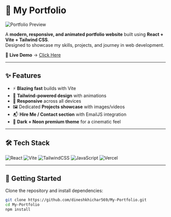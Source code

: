 # 🌌 My Portfolio

![Portfolio Preview](./preview.png)

A **modern, responsive, and animated portfolio website** built using **React + Vite + Tailwind CSS**.  
Designed to showcase my skills, projects, and journey in web development.  

🔗 **Live Demo** → [Click Here](https://my-portfolio-rouge-beta-46.vercel.app)

---

## ✨ Features

- ⚡ **Blazing fast** builds with Vite  
- 🎨 **Tailwind-powered design** with animations  
- 📱 **Responsive** across all devices  
- 🖼️ Dedicated **Projects showcase** with images/videos  
- 📬 **Hire Me / Contact section** with EmailJS integration  
- 🌙 **Dark + Neon premium theme** for a cinematic feel  

---

## 🛠️ Tech Stack

![React](https://img.shields.io/badge/React-20232A?style=for-the-badge&logo=react&logoColor=61DAFB)
![Vite](https://img.shields.io/badge/Vite-646CFF?style=for-the-badge&logo=vite&logoColor=white)
![TailwindCSS](https://img.shields.io/badge/Tailwind_CSS-38B2AC?style=for-the-badge&logo=tailwind-css&logoColor=white)
![JavaScript](https://img.shields.io/badge/JavaScript-323330?style=for-the-badge&logo=javascript&logoColor=F7DF1E)
![Vercel](https://img.shields.io/badge/Deploy-Vercel-black?style=for-the-badge&logo=vercel)

---

## 🚀 Getting Started

Clone the repository and install dependencies:

```bash
git clone https://github.com/dineshkhichar569/My-Portfolio.git
cd My-Portfolio
npm install
